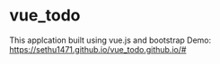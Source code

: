 # vue_todo
This applcation built using vue.js and bootstrap
Demo: https://sethu1471.github.io/vue_todo.github.io/#
